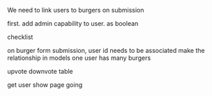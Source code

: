 We need to link users to burgers on submission

  first.
  add admin capability to user. as boolean



  checklist

  on burger form submission, user id needs to be associated
  make the relationship in models one user has many burgers

  upvote downvote table


get user show page going
